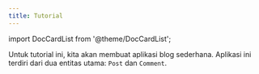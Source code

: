 ```yaml
---
title: Tutorial
---
```


import DocCardList from '@theme/DocCardList';

Untuk tutorial ini, kita akan membuat aplikasi blog sederhana. Aplikasi ini
terdiri dari dua entitas utama: `Post` dan `Comment`.

<DocCardList />